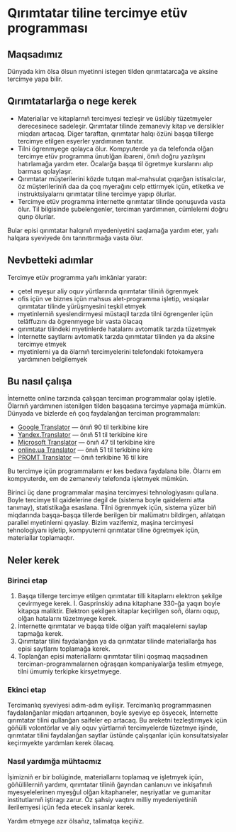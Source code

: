 # Qırımtatar tiline tercimye etüv programması

## Maqsadımız

Dünyada kim ölsa ölsun myetinni istegen tilden qırımtatarcağa ve aksine tercimye yapa bilir.

## Qırımtatarlarğa o nege kerek

* Materiallar ve kitaplarnıñ tercimyesi tezleşir ve üslübiy tüzetmyeler derecesinece sadeleşir. Qırımtatar tilinde zemaneviy kitap ve derslikler miqdarı artacaq. Diger taraftan, qırımtatar halqı özüni başqa tillerge tercimye etilgen esyerler yardımınen tanıtır.
* Tilni ögrenmyege qolayca ölur. Kompyuterde ya da telefonda olğan tercimye etüv programma ünutılğan ibareni, önıñ doğru yazılışını hatırlamağa yardım eter. Öcalarğa başqa til ögretmye kurslarını alıp barması qolaylaşır.
* Qırımtatar müşterilerini közde tutqan mal-mahsulat çıqarğan istisalcılar, öz müşterileriniñ daa da çoq myerağını celp ettirmyek içün, etiketka ve instruktsiyalarnı qırımtatar tiline tercimye yapıp ölurlar.
* Tercimye etüv programma internette qırımtatar tilinde qonuşuvda vasta ölur. Til bilgisinde şubelengenler, terciman yardımınen, cümlelerni doğru qurıp ölurlar.

Bular episi qırımtatar halqınıñ myedeniyetini saqlamağa yardım eter, yañı halqara syeviyede önı tannıttırmağa vasta ölur.

## Nevbetteki adımlar

Tercimye etüv programma yañı imkânlar yaratır:

* çetel myeşur aliy oquv yürtlarında qırımtatar tiliniñ ögrenmyek
* ofis içün ve biznes içün mahsus alet-programma işletip, vesiqalar qırımtatar tilinde yürüşmyesini teşkil etmyek
* myetinlerniñ syeslendirmyesi müstaqil tarzda tilni ögrengenler içün telâffuzını da ögrenmyege bir vasta ölacaq
* qırımtatar tilindeki myetinlerde hatalarnı avtomatik tarzda tüzetmyek
* İnternette saytlarnı avtomatik tarzda qırımtatar tilinden ya da aksine tercimye etmyek
* myetinlerni ya da ölarnıñ tercimyelerini telefondaki fotokamyera yardımınen belgilemyek

## Bu nasıl çalışa

İnternette online tarzında çalışqan terciman programmalar qolay işletile. Ölarnıñ yardımınen istenilgen tilden başqasına tercimye yapmağa mümkün. Dünyada ve bizlerde eñ çoq faydalanğan terciman programmaları:

  - [Google Translator](https://translate.google.com) — önıñ 90 til terkibine kire
  - [Yandex.Translator](https://translate.yandex.com) — önıñ 51 til terkibine kire
  - [Microsoft Translator](http://www.bing.com/translator/) — önıñ 47 til terkibine kire
  - [online.ua Translator](http://pereklad.online.ua/ukr/yazyki/) — önıñ 51 til terkibine kire
  - [PROMT Translator](http://www.translate.ru) — önıñ terkibine 16 til kire

Bu tercimye içün programmalarnı er kes bedava faydalana bile. Ölarnı em kompyuterde, em de zemaneviy telefonda işletmyek mümkün.

Birinci üç dane programmalar maşina tercimyesi tehnologiyasını qullana. Boyle tercimye til qaidelerine degil de (sistema boyle qaidelerni atta tanımay), statistikağa esaslana. Tilni ögrenmyek içün, sistema yüzer biñ miqdarında başqa-başqa tillerde berilgen bir malümatnı bildirgen, añlatqan parallel myetinlerni qıyaslay. Bizim vazifemiz, maşina tercimyesi tehnologiyanı işletip, kompyuterni qırımtatar tiline ögretmyek içün, materiallar toplamaqtır.

## Neler kerek

### Birinci etap

1. Başqa tillerge tercimye etilgen qırımtatar tilli kitaplarnı elektron şekilge çevirmyege kerek. İ. Gasprinskiy adına kitaphane 330-ğa yaqın boyle kitapqa maliktir. Elektron şekilgen kitaplar keçirilgen soñ, ölarnı oqup, olğan hatalarnı tüzetmyege kerek.
2. İnternette qırımtatar ve başqa tilde olğan yaift maqalelerni saylap tapmağa kerek.
3. Qırımtatar tilini faydalanğan ya da qırımtatar tilinde materiallarğa has episi saytlarnı toplamağa kerek.
4. Toplanğan episi materiallarnı qırımtatar tilini qoşmaq maqsadınen terciman-programmalarnen oğraşqan kompaniyalarğa teslim etmyege, tilni ümumiy terkipke kirsyetmyege.

### Ekinci etap

Tercimanlıq syeviyesi adım-adım eyilişir. Tercimanlıq programmasınen faydalanğanlar miqdarı artqanınen, boyle syeviye ep ösyecek, İnternette qırımtatar tilini qullanğan saifeler ep artacaq. Bu areketni tezleştirmyek içün göñülli volontörlar ve aliy oquv yürtlarnıñ tercimyelerde tüzetmye işinde, qırımtatar tilini faydalanğan saytlar üstünde çalışqanlar içün konsultatsiyalar keçirmyekte yardımları kerek ölacaq.

### Nasıl yardımğa mühtacmız

İşimizniñ er bir bolüginde, materiallarnı toplamaq ve işletmyek içün, göñüllilerniñ yardımı, qırımtatar tiliniñ ğayrıdan canlanuvı ve inkişafınıñ myesyelelerinen myeşğul olğan kitaphaneler, neşriyatlar ve gumanitar institutlarnıñ iştiragı zarur.
Öz şahsiy vaqtını milliy myedeniyetiniñ ilerilemyesi içün feda etecek insanlar kerek.

Yardım etmyege azır ölsañız, talimatqa keçiñiz.
